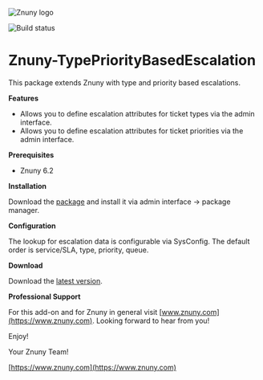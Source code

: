 ![Znuny logo](https://www.znuny.com/assets/images/logo_small.png)


![Build status](https://badge.proxy.znuny.com/Znuny4OTRS-TypePriorityBasedEscalation/rel-6_2)


Znuny-TypePriorityBasedEscalation
=================================
This package extends Znuny with type and priority based escalations.

**Features**

* Allows you to define escalation attributes for ticket types via the admin interface.
* Allows you to define escalation attributes for ticket priorities via the admin interface.

**Prerequisites**

- Znuny 6.2

**Installation**

Download the [package](https://addons.znuny.com/api/addon_repos/public/2122/latest) and install it via admin interface -> package manager.

**Configuration**

The lookup for escalation data is configurable via SysConfig. The default order is service/SLA, type, priority, queue.

**Download**

Download the [latest version](https://addons.znuny.com/api/addon_repos/public/2122/latest).

**Professional Support**

For this add-on and for Znuny in general visit [www.znuny.com](https://www.znuny.com). Looking forward to hear from you!

Enjoy!

Your Znuny Team!

[https://www.znuny.com](https://www.znuny.com)

